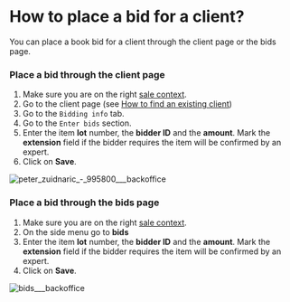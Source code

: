 # How to place a bid for a client?

You can place a book bid for a client through the client page or the bids page.

### Place a bid through the client page
1. Make sure you are on the right [sale context](../sale/sale-context.md).
2. Go to the client page (see [How to find an existing client](../client/how-to-find-an-existing-client.md))
3. Go to the `Bidding info` tab.
4. Go to the `Enter bids` section.
5. Enter the item **lot** number, the **bidder ID** and the **amount**. Mark the **extension** field if the bidder requires the item will be confirmed by an expert.
6. Click on **Save**.

![peter_zuidnaric_-_995800___backoffice](https://user-images.githubusercontent.com/20393485/45092444-138dde80-b11e-11e8-8fac-f0b966c920a9.jpg)

### Place a bid through the bids page
1. Make sure you are on the right [sale context](../sale/sale-context.md).
2. On the side menu go to **bids**
3. Enter the item **lot** number, the **bidder ID** and the **amount**. Mark the **extension** field if the bidder requires the item will be confirmed by an expert.
4. Click on **Save**.

![bids___backoffice](https://user-images.githubusercontent.com/20393485/45092685-e5f56500-b11e-11e8-82a8-2d3cbfdfbecb.jpg)
